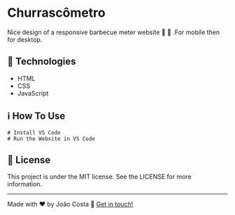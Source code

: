 # Churrascômetro
Nice design of a responsive barbecue meter website :fork_and_knife: :meat_on_bone: .For mobile then for desktop.
## 🚀 Technologies
- HTML
- CSS 
- JavaScript 
## ℹ️ How To Use
~~~ #Clone this repository
# Install VS Code
# Run the Website in VS Code
~~~
## 📝 License
This project is under the MIT license. See the LICENSE for more information.

---

Made with ♥ by João Costa :wave: [Get in touch!](https://www.linkedin.com/in/joaocosta123/)
 
